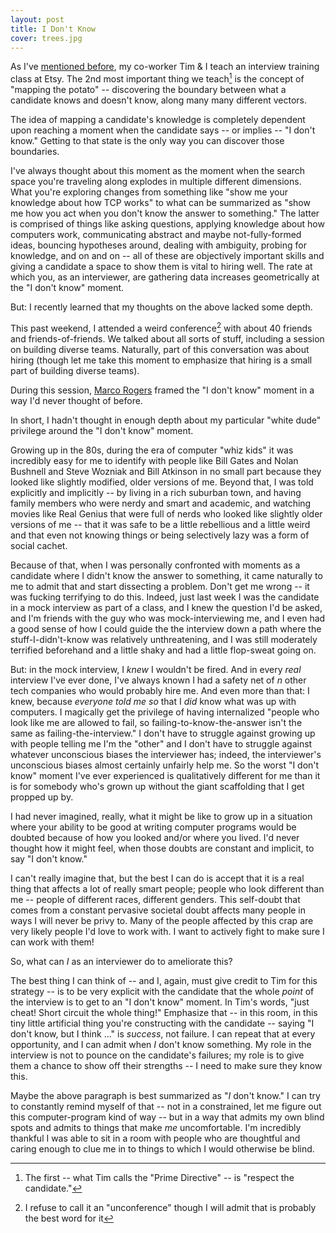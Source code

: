 ```yaml
---
layout: post
title: I Don't Know
cover: trees.jpg
---
```


As I've [mentioned before](/2015/12/16/lowering-the-bar/), my co-worker Tim & I teach an interview training class at Etsy. The 2nd most important thing we teach[^1] is the concept of "mapping the potato" -- discovering the boundary between what a candidate knows and doesn't know, along many many different vectors.

The idea of mapping a candidate's knowledge is completely dependent upon reaching a moment when the candidate says -- or implies -- "I don't know." Getting to that state is the only way you can discover those boundaries. 

I've always thought about this moment as the moment when the search space you're traveling along explodes in multiple different dimensions. What you're exploring changes from something like "show me your knowledge about how TCP works" to what can be summarized as "show me how you act when you don't know the answer to something." The latter is comprised of things like asking questions, applying knowledge about how computers work, communicating abstract and maybe not-fully-formed ideas, bouncing hypotheses around, dealing with ambiguity, probing for knowledge, and on and on -- all of these are objectively important skills and giving a candidate a space to show them is vital to hiring well. The rate at which you, as an interviewer, are gathering data increases geometrically at the "I don't know" moment.

But: I recently learned that my thoughts on the above lacked some depth.

This past weekend, I attended a weird conference[^2] with about 40 friends and friends-of-friends. We talked about all sorts of stuff, including a session on building diverse teams. Naturally, part of this conversation was about hiring (though let me take this moment to emphasize that hiring is a small part of building diverse teams).

During this session, [Marco Rogers](https://twitter.com/polotek) framed the "I don't know" moment in a way I'd never thought of before. 

In short, I hadn't thought in enough depth about my particular "white dude" privilege around the "I don't know" moment.

Growing up in the 80s, during the era of computer "whiz kids" it was incredibly easy for me to identify with people like Bill Gates and Nolan Bushnell and Steve Wozniak and Bill Atkinson in no small part because they looked like slightly modified, older versions of me. Beyond that, I was told explicitly and implicitly -- by living in a rich suburban town, and having family members who were nerdy and smart and academic, and watching movies like Real Genius that were full of nerds who looked like slightly older versions of me -- that it was safe to be a little rebellious and a little weird and that even not knowing things or being selectively lazy was a form of social cachet.

Because of that, when I was personally confronted with moments as a candidate where I didn't know the answer to something, it came naturally to me to admit that and start dissecting a problem. Don't get me wrong -- it was fucking terrifying to do this. Indeed, just last week I was the candidate in a mock interview as part of a class, and I knew the question I'd be asked, and I'm friends with the guy who was mock-interviewing me, and I even had a good sense of how I could guide the the interview down a path where the stuff-I-didn't-know was relatively unthreatening, and I was still moderately terrified beforehand and a little shaky and had a little flop-sweat going on.

But: in the mock interview, I _knew_ I wouldn't be fired. And in every _real_ interview I've ever done, I've always known I had a safety net of _n_ other tech companies who would probably hire me. And even more than that: I knew, because _everyone told me so_ that I _did_ know what was up with computers. I magically get the privilege of having internalized "people who look like me are allowed to fail, so failing-to-know-the-answer isn't the same as failing-the-interview." I don't have to struggle against growing up with people telling me I'm the "other" and I don't have to struggle against whatever unconscious biases the interviewer has; indeed, the interviewer's unconscious biases almost certainly unfairly help me. So the worst "I don't know" moment I've ever experienced is qualitatively different for me than it is for somebody who's grown up without the giant scaffolding that I get propped up by.

I had never imagined, really, what it might be like to grow up in a situation where your ability to be good at writing computer programs would be doubted because of how you looked and/or where you lived. I'd never thought how it might feel, when those doubts are constant and implicit, to say "I don't know."

I can't really imagine that, but the best I can do is accept that it is a real thing that affects a lot of really smart people; people who look different than me -- people of different races, different genders. This self-doubt that comes from a constant pervasive societal doubt affects many people in ways I will never be privy to. Many of the people affected by this crap are very likely people I'd love to work with. I want to actively fight to make sure I can work with them!

So, what can _I_ as an interviewer do to ameliorate this?

The best thing I can think of -- and I, again, must give credit to Tim for this strategy -- is to be very explicit with the candidate that the whole _point_ of the interview is to get to an "I don't know" moment. In Tim's words, "just cheat! Short circuit the whole thing!" Emphasize that -- in this room, in this tiny little artificial thing you're constructing with the candidate -- saying "I don't know, but I think ..." is _success_, not failure. I can repeat that at every opportunity, and I can admit when _I_ don't know something. My role in the interview is not to pounce on the candidate's failures; my role is to give them a chance to show off their strengths -- I need to make sure they know this.

Maybe the above paragraph is best summarized as "_I_ don't know." I can try to constantly remind myself of that -- not in a constrained, let me figure out this computer-program kind of way -- but in a way that admits my own blind spots and admits to things that make _me_ uncomfortable. I'm incredibly thankful I was able to sit in a room with people who are thoughtful and caring enough to clue me in to things to which I would otherwise be blind.

[^1]: The first -- what Tim calls the "Prime Directive" -- is "respect the candidate."
[^2]: I refuse to call it an "unconference" though I will admit that is probably the best word for it